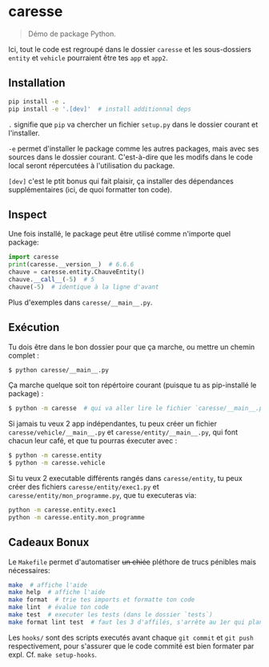 # caresse

> Démo de package Python.

Ici, tout le code est regroupé dans le dossier `caresse` et les sous-dossiers `entity` et `vehicle` pourraient être tes
`app` et `app2`.


## Installation

```bash
pip install -e .
pip install -e '.[dev]'  # install additionnal deps
```

`.` signifie que `pip` va chercher un fichier `setup.py` dans le dossier courant et l'installer.

`-e` permet d'installer le package comme les autres packages, mais avec ses sources dans le dossier courant.
C'est-à-dire que les modifs dans le code local seront répercutées à l'utilisation du package.

`[dev]` c'est le ptit bonus qui fait plaisir, ça installer des dépendances supplémentaires (ici, de quoi formatter ton
code).


## Inspect

Une fois installé, le package peut être utilisé comme n'importe quel package:

```python
import caresse
print(caresse.__version__)  # 6.6.6
chauve = caresse.entity.ChauveEntity()
chauve.__call__(-5)  # 5
chauve(-5)  # identique à la ligne d'avant
```

Plus d'exemples dans `caresse/__main__.py`.


## Exécution

Tu dois être dans le bon dossier pour que ça marche, ou mettre un chemin complet :

```bash
$ python caresse/__main__.py
```

Ça marche quelque soit ton répértoire courant (puisque tu as pip-installé le package) :

```bash
$ python -m caresse  # qui va aller lire le fichier `caresse/__main__.py` directement
```

Si jamais tu veux 2 app indépendantes, tu peux créer un fichier `caresse/vehicle/__main__.py` et
`caresse/entity/__main__.py`, qui font chacun leur café, et que tu pourras éxecuter avec :

```bash
$ python -m caresse.entity
$ python -m caresse.vehicle
```

Si tu veux 2 executable différents rangés dans `caresse/entity`, tu peux créer des fichiers
`caresse/entity/exec1.py` et `caresse/entity/mon_programme.py`, que tu executeras via:

```bash
python -m caresse.entity.exec1
python -m caresse.entity.mon_programme
```



## Cadeaux Bonux

Le `Makefile` permet d'automatiser ~~un chiée~~ pléthore de trucs pénibles mais nécessaires:

```bash
make  # affiche l'aide
make help  # affiche l'aide
make format  # trie tes imports et formatte ton code
make lint  # évalue ton code
make test  # executer les tests (dans le dossier `tests`)
make format lint test  # faut les 3 d'affilés, s'arrête au 1er qui plante
```

Les `hooks/` sont des scripts executés avant chaque `git commit` et `git push` respectivement, pour s'assurer que le
code commité est bien formater par expl. Cf. `make setup-hooks`.
